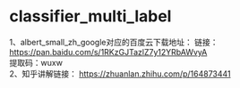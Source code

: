 # classifier_multi_label

1、albert_small_zh_google对应的百度云下载地址： 
链接：https://pan.baidu.com/s/1RKzGJTazlZ7y12YRbAWvyA   
提取码：wuxw     
2、知乎讲解链接： https://zhuanlan.zhihu.com/p/164873441
